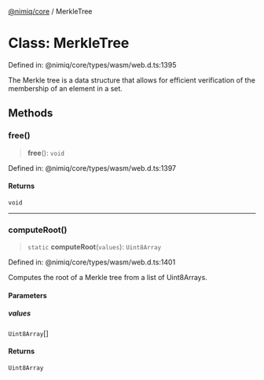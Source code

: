 [@nimiq/core](../globals.md) / MerkleTree

# Class: MerkleTree

Defined in: @nimiq/core/types/wasm/web.d.ts:1395

The Merkle tree is a data structure that allows for efficient verification of the membership of an element in a set.

## Methods

### free()

> **free**(): `void`

Defined in: @nimiq/core/types/wasm/web.d.ts:1397

#### Returns

`void`

***

### computeRoot()

> `static` **computeRoot**(`values`): `Uint8Array`

Defined in: @nimiq/core/types/wasm/web.d.ts:1401

Computes the root of a Merkle tree from a list of Uint8Arrays.

#### Parameters

##### values

`Uint8Array`[]

#### Returns

`Uint8Array`
